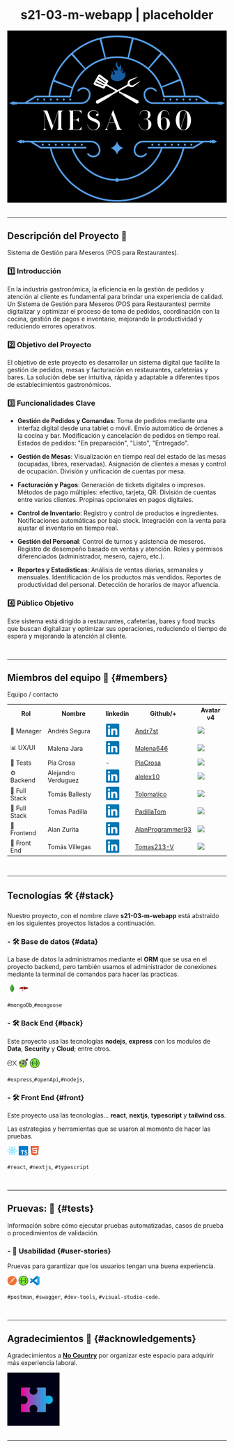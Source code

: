 <h1 style="font-weight: bold; text-align:center;"> s21-03-m-webapp | placeholder</h1>
<div align="center">
  <img src="./project-resources/images/logo-mesa-360.png" width="720">
</div>
<br/>

---

## Descripción del Proyecto 🚀

Sistema de Gestión para Meseros (POS para Restaurantes).

### 1️⃣ Introducción

En la industria gastronómica, la eficiencia en la gestión de pedidos y atención al cliente es fundamental para brindar una experiencia de calidad. Un Sistema de Gestión para Meseros (POS para Restaurantes) permite digitalizar y optimizar el proceso de toma de pedidos, coordinación con la cocina, gestión de pagos e inventario, mejorando la productividad y reduciendo errores operativos.

### 2️⃣  Objetivo del Proyecto

El objetivo de este proyecto es desarrollar un sistema digital que facilite la gestión de pedidos, mesas y facturación en restaurantes, cafeterías y bares. La solución debe ser intuitiva, rápida y adaptable a diferentes tipos de establecimientos gastronómicos.

### 3️⃣ Funcionalidades Clave

 * **Gestión de Pedidos y Comandas**:
Toma de pedidos mediante una interfaz digital desde una tablet o móvil.
Envío automático de órdenes a la cocina y bar.
Modificación y cancelación de pedidos en tiempo real.
Estados de pedidos: "En preparación", "Listo", "Entregado".

 * **Gestión de Mesas**:
Visualización en tiempo real del estado de las mesas (ocupadas, libres, reservadas).
Asignación de clientes a mesas y control de ocupación.
División y unificación de cuentas por mesa.

 * **Facturación y Pagos**:
Generación de tickets digitales o impresos.
Métodos de pago múltiples: efectivo, tarjeta, QR.
División de cuentas entre varios clientes.
Propinas opcionales en pagos digitales.

 * **Control de Inventario**:
Registro y control de productos e ingredientes.
Notificaciones automáticas por bajo stock.
Integración con la venta para ajustar el inventario en tiempo real.

 * **Gestión del Personal**:
Control de turnos y asistencia de meseros.
Registro de desempeño basado en ventas y atención.
Roles y permisos diferenciados (administrador, mesero, cajero, etc.).
 * **Reportes y Estadísticas**:
Análisis de ventas diarias, semanales y mensuales.
Identificación de los productos más vendidos.
Reportes de productividad del personal.
Detección de horarios de mayor afluencia.

### 4️⃣ Público Objetivo
Este sistema está dirigido a restaurantes, cafeterías, bares y food trucks que buscan digitalizar y optimizar sus operaciones, reduciendo el tiempo de espera y mejorando la atención al cliente.

<br/>

---

## Miembros del equipo 👥 {#members}

<table align="center">
  <thead>
    Equipo / contacto 
  </thead>
  <tr>
    <th>Rol</th>
    <th>Nombre</th>
    <th>linkedin</th>
    <th>Github/+</th>
    <th>Avatar v4</th>
  </tr>
<!--
  <tr>
    <td> 👔 Team Leader</td>
    <td>Fernando Vergel TL</td>
    <td><a href="https://www.linkedin.com/in/fernandovergel/" target="_blank">/fernandovergel/</a> </td>
    <td>-</td>
    <a href="https://www.linkedin.com/in/andresseguradev/" target="_blank">/andresseguradev/</a> 
    <td>-</td>
  </tr>
-->
  <tr>
    <td>📜 Manager </td>
    <td>Andrés Segura</td>
    <td>
      <a href="https://andres-segura.dev/" target="_blank">
        <img src="./project-resources/icons/svg/LinkedIn.svg" alt="LinkedIn" width="32" height="32">
      </a>
    </td>
        <td><a href="https://github.com/Andr7st" target="_blank">Andr7st</a> </td>
    <td><img src="https://avatars.githubusercontent.com/u/63387323?s=96&v=4" width="32"> </td>
  </tr>
  <tr>
    <td>📊 UX/UI</td>
    <td>Malena Jara</td>
    <td>
      <a href="https://www.linkedin.com/in/malena-jara/" target="_blank">
        <img src="./project-resources/icons/svg/LinkedIn.svg" alt="LinkedIn" width="32" height="32">
      </a>
    </td>
    <td><a href="https://github.com/Malena646" target="_blank">Malena646</a> </td>
    <td><img src="https://avatars.githubusercontent.com/u/131561932?v=4" width="32"> </td>
  </tr> 
  <tr>
    <td>🧪 Tests</td>
    <td>Pía Crosa</td>
    <td>-</td>
    <td><a href="https://github.com/PiaCrosa/" target="_blank">PiaCrosa</a> </td>
    <td><img src="https://avatars.githubusercontent.com/u/194109775?v=4" width="32"> </td>
  </tr>
  <tr>
    <td>⚙️ Backend</td>
    <td>Alejandro Verduguez</td>
        <td>
      <a href="https://www.linkedin.com/in/alejandro-verduguez/" target="_blank">
        <img src="./project-resources/icons/svg/LinkedIn.svg" alt="LinkedIn" width="32" height="32">
      </a>
    </td>
    <td><a href="https://github.com/alelex10/" target="_blank">alelex10</a> </td>
    <td><img src="https://avatars.githubusercontent.com/u/70962701?v=4" width="32"> </td>
  </tr>
  <tr>
    <td>🔄 Full Stack</td>
    <td>Tomás Ballesty</td>
    <td>
      <a href="https://www.linkedin.com/in/tomas-ballesty-582548266/" target="_blank">
        <img src="./project-resources/icons/svg/LinkedIn.svg" alt="LinkedIn" width="32" height="32">
      </a>
    </td>
    <td><a href="https://github.com/Tolomatico" target="_blank">Tolomatico</a> </td>
    <td><img src="https://avatars.githubusercontent.com/u/114162800?v=4" width="32"> </td>
  </tr>
  <tr>
    <td>🔄 Full Stack</td>
    <td>Tomas Padilla</td>
    <td>
      <a href="https://www.linkedin.com/in/padillatom/" target="_blank">
        <img src="./project-resources/icons/svg/LinkedIn.svg" alt="LinkedIn" width="32" height="32">
      </a>
    </td>
    <td><a href="https://github.com/PadillaTom" target="_blank">PadillaTom</a> </td>
    <td><img src="https://avatars.githubusercontent.com/u/59969816?v=4" width="32"> </td>
  </tr>
  <tr>
    <td>🎨 Frontend</td>
    <td>Alan Zurita</td>
        <td>
      <a href="https://www.linkedin.com/in/alan-zurita/" target="_blank">
        <img src="./project-resources/icons/svg/LinkedIn.svg" alt="LinkedIn" width="32" height="32">
      </a>
    </td>
    <td><a href="https://github.com/AlanProgrammer93" target="_blank">AlanProgrammer93</a> </td>
    <td><img src="https://avatars.githubusercontent.com/u/76537764?v=4" width="32"> </td>
  </tr>

  <tr>
    <td>🎨 Front End</td>
    <td>Tomás Villegas</td>
    <td>
      <a href="https://www.linkedin.com/in/tomas-villegas-41b011272/" target="_blank">
        <img src="./project-resources/icons/svg/LinkedIn.svg" alt="LinkedIn" width="32" height="32">
      </a>
    </td>
    <td><a href="https://github.com/Tomas213-V" target="_blank">Tomas213-V</a> </td>
    <td><img src="https://avatars.githubusercontent.com/u/188509281?v=4" width="32"> </td>
  </tr>
</table>
<br/>

---

## Tecnologías 🛠️ {#stack}

Nuestro proyecto, con el nombre clave **s21-03-m-webapp** está abstraido en los siguientes proyectos listados a continuación.

### - 🛠️ Base de datos {#data}

La base de datos la administramos mediante el **ORM** que se usa en el proyecto backend, pero también usamos el administrador de conexiones mediante la terminal de comandos para hacer las practicas.

<div style="text-align:left;">
  <img src="./project-resources/icons/svg/MongoDB.svg" alt="icon-svg" width="22">
  <img src="./project-resources/icons/svg/Mongoose.js.svg" alt="icon-svg" width="22">
</div>

`#mongoDb`,`#mongoose`

### - 🛠️ Back End {#back}

Este proyecto usa las tecnologías **nodejs**, **express** con los modulos de **Data**,  **Security** y **Cloud**; entre otros.

<div style="text-align:left;">
  <img src="./project-resources/icons/svg/Express.svg" alt="icon-svg" width="22">
  <img src="./project-resources/icons/svg/OpenAPI.svg" alt="icon-svg" width="22">
  <img src="./project-resources/icons/svg/Swagger.svg" alt="icon-svg" width="22">
</div>

`#express`,`#openApi`,`#nodejs`,

### - 🛠️ Front End {#front}

Este proyecto usa las tecnologías... **react**, **nextjs**, **typescript** y **tailwind css**.

Las estrategias y herramientas que se usaron al momento de hacer las pruebas.

<div style="text-align:left;">
  <img src="./project-resources/icons/svg/React.svg" alt="icon-svg" width="22">
  <img src="./project-resources/icons/svg/TypeScript.svg" alt="icon-svg" width="22">
  <img src="./project-resources/icons/svg/HTML5.svg" alt="icon-svg" width="22">
</div>

`#react`, `#nextjs`, `#typescript`

<br/>

---

## Pruevas: 🧪 {#tests}

Información sobre cómo ejecutar pruebas automatizadas, casos de prueba o procedimientos de validación.

<!--
### - 🧪 Flujo continuo {#project-integration}

Pruevas de automatizadas del repositorio.

<div style="text-align:left;">
  <img src="./project-resources/icons/svg/Git.svg" alt="icon-svg" width="22">
  <img src="./project-resources/icons/svg/Linux.svg" alt="icon-svg" width="22">
  <img src="./project-resources/icons/svg/GitHub-Actions.svg" alt="icon-svg" width="22">
</div>

`ci/cd`, `git-flow`, `workflow-actions`. 
-->

### - 🧪 Usabilidad {#user-stories}

Pruevas para garantizar que los usuarios tengan una buena experiencia.

<div style="text-align:left;">
  <img src="./project-resources/icons/svg/Postman.svg" alt="icon-svg" width="22">
  <img src="./project-resources/icons/svg/Swagger.svg" alt="icon-svg" width="22">
  <img src="./project-resources/icons/svg/Visual-Studio-Code-(VS-Code).svg" alt="icon-svg" width="22">
</div>

`#postman`, `#swagger`, `#dev-tools`, `#visual-studio-code`.

<br/>

---

## Agradecimientos 🎉 {#acknowledgements}

Agradecimientos a [**No Country**](https://github.com/No-Country-simulation) por organizar este espacio para adquirir más experiencia laboral.

<div style="text-align:left;">
  <img src="./project-resources/images/no-country-logo.png" width="120">
</div>

<br/>

---
